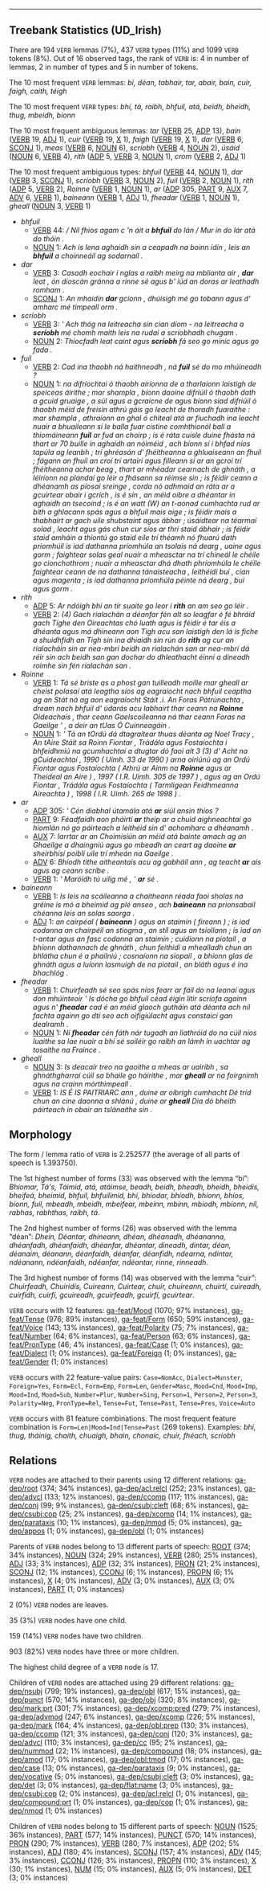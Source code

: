 

--------------------------------------------------------------------------------

## Treebank Statistics (UD_Irish)

There are 194 `VERB` lemmas (7%), 437 `VERB` types (11%) and 1099 `VERB` tokens (8%).
Out of 16 observed tags, the rank of `VERB` is: 4 in number of lemmas, 2 in number of types and 5 in number of tokens.

The 10 most frequent `VERB` lemmas: <em>bí, déan, tabhair, tar, abair, bain, cuir, faigh, caith, téigh</em>

The 10 most frequent `VERB` types:  <em>bhí, tá, raibh, bhfuil, atá, beidh, bheidh, thug, mbeidh, bíonn</em>

The 10 most frequent ambiguous lemmas: <em>tar</em> ([VERB]() 25, [ADP]() 13), <em>bain</em> ([VERB]() 19, [ADJ]() 1), <em>cuir</em> ([VERB]() 19, [X]() 1), <em>faigh</em> ([VERB]() 19, [X]() 1), <em>dar</em> ([VERB]() 6, [SCONJ]() 1), <em>meas</em> ([VERB]() 6, [NOUN]() 6), <em>scríobh</em> ([VERB]() 4, [NOUN]() 2), <em>úsáid</em> ([NOUN]() 6, [VERB]() 4), <em>rith</em> ([ADP]() 5, [VERB]() 3, [NOUN]() 1), <em>crom</em> ([VERB]() 2, [ADJ]() 1)

The 10 most frequent ambiguous types:  <em>bhfuil</em> ([VERB]() 44, [NOUN]() 1), <em>dar</em> ([VERB]() 3, [SCONJ]() 1), <em>scríobh</em> ([VERB]() 3, [NOUN]() 2), <em>fuil</em> ([VERB]() 2, [NOUN]() 1), <em>rith</em> ([ADP]() 5, [VERB]() 2), <em>Roinne</em> ([VERB]() 1, [NOUN]() 1), <em>ar</em> ([ADP]() 305, [PART]() 9, [AUX]() 7, [ADV]() 6, [VERB]() 1), <em>baineann</em> ([VERB]() 1, [ADJ]() 1), <em>fheadar</em> ([VERB]() 1, [NOUN]() 1), <em>gheall</em> ([NOUN]() 3, [VERB]() 1)


* <em>bhfuil</em>
  * [VERB]() 44: <em>/ Níl fhios agam c 'n áit a <b>bhfuil</b> do lán / Mur in do lár atá do thóin .</em>
  * [NOUN]() 1: <em>Ach is lena aghaidh sin a ceapadh na boinn ídín , leis an <b>bhfuil</b> a choinneáil ag sodarnaíl .</em>
* <em>dar</em>
  * [VERB]() 3: <em>Casadh eochair i nglas a raibh meirg na mblianta air , <b>dar</b> leat , ón díoscán gránna a rinne sé agus b' iúd an doras ar leathadh romham .</em>
  * [SCONJ]() 1: <em>An mhaidin <b>dar</b> gcionn , dhúisigh mé go tobann agus d' amharc mé timpeall orm .</em>
* <em>scríobh</em>
  * [VERB]() 3: <em>' Ach thóg na leitreacha sin cian díom - na leitreacha a <b>scríobh</b> mé chomh maith leis na rudaí a scríobhadh chugam .</em>
  * [NOUN]() 2: <em>Thiocfadh leat caint agus <b>scríobh</b> fá seo go minic agus go fada .</em>
* <em>fuil</em>
  * [VERB]() 2: <em>Cad ina thaobh ná haithneodh , ná <b>fuil</b> sé do mo mhúineadh ?</em>
  * [NOUN]() 1: <em>na difríochtaí ó thaobh airíonna de a tharlaíonn laistigh de speiceas áirithe ; mar shampla , bíonn daoine difriúil ó thaobh dath a gcuid gruaige , a súl agus a gcraicne de agus bíonn siad difriúil ó thaobh méid de freisin athrú gáis go leacht de thoradh fuaraithe : mar shampla , athraíonn an ghal ó chiteal atá ar fiuchadh ina leacht nuair a bhuaileann sí le balla fuar cistine comhthionól ball a thiomáineann <b>fuil</b> ar fud an choirp ; is é ráta cuisle duine fhásta ná thart ar 70 buille in aghaidh an nóiméid , ach bíonn sí i bhfad níos tapúla ag leanbh ; trí ghréasán d' fhéitheanna a ghluaiseann an fhuil ; fágann an fhuil an croí trí artairí agus filleann sí ar an gcroí trí fhéitheanna achar beag , thart ar mhéadar cearnach de ghnáth , a léiríonn na plandaí go léir a fhásann sa réimse sin ; is féidir ceann a dhéanamh as píosaí sreinge , corda nó adhmaid an ráta ar a gcuirtear obair i gcrích , is é sin , an méid oibre a dhéantar in aghaidh an tsecoind ; is é an watt (W) an t-aonad cumhachta rud ar bith a ghlacann spás agus a bhfuil mais aige ; is féidir mais a thabhairt ar gach uile shubstaint agus ábhar ; úsáidtear na téarmaí solad , leacht agus gás chun cur síos ar thrí staid ábhair ; is féidir staid amháin a thiontú go staid eile trí théamh nó fhuarú dath príomhúil is iad dathanna príomhúla an tsolais ná dearg , uaine agus gorm ; faightear solas geal nuair a mheasctar na trí chineál le chéile go cionchothrom ; nuair a mheasctar dhá dhath phríomhúla le chéile faightear ceann de na dathanna tánaisteacha , leithéidí buí , cian agus magenta ; is iad dathanna príomhúla péinte ná dearg , buí agus gorm .</em>
* <em>rith</em>
  * [ADP]() 5: <em>Ar ndóigh bhí an tír suaite go leor i <b>rith</b> an am seo go léir .</em>
  * [VERB]() 2: <em>(4) Gach rialachán a déanfar fén alt so leagfar é fé bhráid gach Tighe den Oireachtas chó luath agus is féidir é tar éis a dhéanta agus má dhineann aon Tigh acu san laistigh den lá is fiche a shuidhfidh an Tigh sin ina dhiaidh sin rún do <b>rith</b> ag cur an rialacháin sin ar nea-mbrí beidh an rialachán san ar nea-mbrí dá réir sin ach beidh san gan dochar do dhleathacht éinní a dineadh roimhe sin fén rialachán san .</em>
* <em>Roinne</em>
  * [VERB]() 1: <em>Tá sé briste as a phost gan tuilleadh moille mar gheall ar cheist polasaí atá leagtha síos ag eagraíocht nach bhfuil ceaptha ag an Stát ná ag aon eagraíocht Stáit .i. An Foras Pátrúnachta , dream nach bhfuil d' údarás acu labhairt thar ceann na <b>Roinne</b> Oideachais , thar ceann Gaelscoileanna ná thar ceann Foras na Gaeilge ' , a deir an tUas Ó Cuinneagáin .</em>
  * [NOUN]() 1: <em>' Tá an tOrdú dá dtagraítear thuas déanta ag Noel Tracy , An tAire Stáit sa Roinn Fiontar , Trádála agus Fostaíochta i bhfeidhmiú na gcumhachtaí a dtugtar dó faoi alt 3 (3) d' Acht na gCuideachtaí , 1990 ( Uimh. 33 de 1990 ) arna oiriúnú ag an Ordú Fiontar agus Fostaíochta ( Athrú ar Ainm na <b>Roinne</b> agus ar Theideal an Aire ) , 1997 ( I.R. Uimh. 305 de 1997 ) , agus ag an Ordú Fiontar , Trádála agus Fostaíochta ( Tarmligean Feidhmeanna Aireachta ) , 1998 ( I.R. Uimh. 265 de 1998 ) .</em>
* <em>ar</em>
  * [ADP]() 305: <em>' Cén diabhal útamála atá <b>ar</b> siúl ansin thíos ?</em>
  * [PART]() 9: <em>Féadfaidh aon pháirtí <b>ar</b> theip ar a chuid aighneachtaí go hiomlán nó go páirteach a leithéid sin d' achomharc a dhéanamh .</em>
  * [AUX]() 7: <em>Iarrtar ar an Choimisiún an méid atá bainte amach ag an Ghaeilge a dhaingniú agus go mbeadh an ceart ag daoine <b>ar</b> sheirbhísí poiblí uile trí mheán na Gaeilge .</em>
  * [ADV]() 6: <em>Bhíodh tithe aitheantais acu ag gabháil ann , ag teacht <b>ar</b> ais agus ag ceann scríbe .</em>
  * [VERB]() 1: <em>' Maróidh tú uilig mé , ' <b>ar</b> sé .</em>
* <em>baineann</em>
  * [VERB]() 1: <em>Is leis na scáileanna a chaitheann réada faoi sholas na gréine is mó a bheimid ag plé anseo , ach <b>baineann</b> na prionsabail chéanna leis an solas saorga .</em>
  * [ADJ]() 1: <em>an cairpéal ( <b>baineann</b> ) agus an staimín ( fireann ) ; is iad codanna an chairpéil an stiogma , an stíl agus an tsíollann ; is iad an t-antar agus an fasc codanna an staimín ; cuidíonn na piotail , a bhíonn dathannach de ghnáth , chun feithidí a mhealladh chun an bhlátha chun é a phailniú ; cosnaíonn na siopail , a bhíonn glas de ghnáth agus a luíonn lasmuigh de na piotail , an bláth agus é ina bhachlóg .</em>
* <em>fheadar</em>
  * [VERB]() 1: <em>Chuirfeadh sé seo spás níos fearr ar fáil do na leanaí agus don mhúinteoir ' Is dócha go bhfuil céad éigin litir scríofa againn agus n' <b>fheadar</b> cad é an méid glaoch gutháin atá déanta ach níl fachta againn go dtí seo ach oifigiúlacht agus constaicí gan dealramh .</em>
  * [NOUN]() 1: <em>Ní <b>fheadar</b> cén fáth nár tugadh an liathróid do na cúil níos luaithe sa lae nuair a bhí sé soiléir go raibh an lámh in uachtar ag tosaithe na Fraince .</em>
* <em>gheall</em>
  * [NOUN]() 3: <em>Is deacair treo na gaoithe a mheas ar uairibh , sa ghnáthgharraí cúil sa bhaile go háirithe , mar <b>gheall</b> ar na foirgnimh agus na crainn mórthimpeall .</em>
  * [VERB]() 1: <em>IS É IS PAITRIARC ann , duine ar oibrigh cumhacht Dé tríd chun an cine daonna a shlánú , duine ar <b>gheall</b> Dia dó bheith páirteach in obair an tslánaithe sin .</em>

## Morphology

The form / lemma ratio of `VERB` is 2.252577 (the average of all parts of speech is 1.393750).

The 1st highest number of forms (33) was observed with the lemma “bí”: <em>Bhíomar, Tá's, Táimid, atá, atáimse, beadh, beidh, bheadh, bheidh, bheidís, bheifeá, bheimid, bhfuil, bhfuilimid, bhí, bhíodar, bhíodh, bhíonn, bhíos, bíonn, fuil, mbeadh, mbeidh, mbeifear, mbeinn, mbínn, mbíodh, mbíonn, níl, rabhas, rabhthas, raibh, tá</em>.

The 2nd highest number of forms (26) was observed with the lemma “déan”: <em>Dhein, Déantar, dhineann, dhéan, dhéanadh, dhéananna, dhéanfadh, dhéanfaidh, dhéanfar, dhéantar, dineadh, dintar, déan, déanaim, déanann, déanfaidh, déanfar, déanfidh, ndearna, ndintar, ndéanann, ndéanfaidh, ndéanfar, ndéantar, rinne, rinneadh</em>.

The 3rd highest number of forms (14) was observed with the lemma “cuir”: <em>Chuirfeadh, Chuiridís, Cuireann, Cuirtear, chuir, chuireann, chuirtí, cuireadh, cuirfidh, cuirfí, gcuireadh, gcuirfeadh, gcuirfí, gcuirtear</em>.

`VERB` occurs with 12 features: [ga-feat/Mood]() (1070; 97% instances), [ga-feat/Tense]() (976; 89% instances), [ga-feat/Form]() (650; 59% instances), [ga-feat/Voice]() (143; 13% instances), [ga-feat/Polarity]() (75; 7% instances), [ga-feat/Number]() (64; 6% instances), [ga-feat/Person]() (63; 6% instances), [ga-feat/PronType]() (46; 4% instances), [ga-feat/Case]() (1; 0% instances), [ga-feat/Dialect]() (1; 0% instances), [ga-feat/Foreign]() (1; 0% instances), [ga-feat/Gender]() (1; 0% instances)

`VERB` occurs with 22 feature-value pairs: `Case=NomAcc`, `Dialect=Munster`, `Foreign=Yes`, `Form=Ecl`, `Form=Emp`, `Form=Len`, `Gender=Masc`, `Mood=Cnd`, `Mood=Imp`, `Mood=Ind`, `Mood=Sub`, `Number=Plur`, `Number=Sing`, `Person=1`, `Person=2`, `Person=3`, `Polarity=Neg`, `PronType=Rel`, `Tense=Fut`, `Tense=Past`, `Tense=Pres`, `Voice=Auto`

`VERB` occurs with 81 feature combinations.
The most frequent feature combination is `Form=Len|Mood=Ind|Tense=Past` (269 tokens).
Examples: <em>bhí, thug, tháinig, chaith, chuaigh, bhain, chonaic, chuir, fhéach, scríobh</em>


## Relations

`VERB` nodes are attached to their parents using 12 different relations: [ga-dep/root]() (374; 34% instances), [ga-dep/acl:relcl]() (252; 23% instances), [ga-dep/advcl]() (133; 12% instances), [ga-dep/ccomp]() (117; 11% instances), [ga-dep/conj]() (99; 9% instances), [ga-dep/csubj:cleft]() (68; 6% instances), [ga-dep/csubj:cop]() (25; 2% instances), [ga-dep/xcomp]() (14; 1% instances), [ga-dep/parataxis]() (10; 1% instances), [ga-dep/nmod]() (5; 0% instances), [ga-dep/appos]() (1; 0% instances), [ga-dep/obl]() (1; 0% instances)

Parents of `VERB` nodes belong to 13 different parts of speech: [ROOT]() (374; 34% instances), [NOUN]() (324; 29% instances), [VERB]() (280; 25% instances), [ADJ]() (33; 3% instances), [ADP]() (32; 3% instances), [PRON]() (21; 2% instances), [SCONJ]() (12; 1% instances), [CCONJ]() (6; 1% instances), [PROPN]() (6; 1% instances), [X]() (4; 0% instances), [ADV]() (3; 0% instances), [AUX]() (3; 0% instances), [PART]() (1; 0% instances)

2 (0%) `VERB` nodes are leaves.

35 (3%) `VERB` nodes have one child.

159 (14%) `VERB` nodes have two children.

903 (82%) `VERB` nodes have three or more children.

The highest child degree of a `VERB` node is 17.

Children of `VERB` nodes are attached using 29 different relations: [ga-dep/nsubj]() (799; 19% instances), [ga-dep/obl]() (617; 15% instances), [ga-dep/punct]() (570; 14% instances), [ga-dep/obj]() (320; 8% instances), [ga-dep/mark:prt]() (301; 7% instances), [ga-dep/xcomp:pred]() (279; 7% instances), [ga-dep/advmod]() (247; 6% instances), [ga-dep/xcomp]() (226; 5% instances), [ga-dep/mark]() (164; 4% instances), [ga-dep/obl:prep]() (130; 3% instances), [ga-dep/ccomp]() (121; 3% instances), [ga-dep/conj]() (120; 3% instances), [ga-dep/advcl]() (110; 3% instances), [ga-dep/cc]() (95; 2% instances), [ga-dep/nummod]() (22; 1% instances), [ga-dep/compound]() (18; 0% instances), [ga-dep/amod]() (17; 0% instances), [ga-dep/obl:tmod]() (17; 0% instances), [ga-dep/case]() (13; 0% instances), [ga-dep/parataxis]() (9; 0% instances), [ga-dep/vocative]() (5; 0% instances), [ga-dep/csubj:cleft]() (3; 0% instances), [ga-dep/det]() (3; 0% instances), [ga-dep/flat:name]() (3; 0% instances), [ga-dep/csubj:cop]() (2; 0% instances), [ga-dep/acl:relcl]() (1; 0% instances), [ga-dep/compound:prt]() (1; 0% instances), [ga-dep/cop]() (1; 0% instances), [ga-dep/nmod]() (1; 0% instances)

Children of `VERB` nodes belong to 15 different parts of speech: [NOUN]() (1525; 36% instances), [PART]() (577; 14% instances), [PUNCT]() (570; 14% instances), [PRON]() (290; 7% instances), [VERB]() (280; 7% instances), [ADP]() (202; 5% instances), [ADJ]() (180; 4% instances), [SCONJ]() (157; 4% instances), [ADV]() (145; 3% instances), [CCONJ]() (126; 3% instances), [PROPN]() (110; 3% instances), [X]() (30; 1% instances), [NUM]() (15; 0% instances), [AUX]() (5; 0% instances), [DET]() (3; 0% instances)

